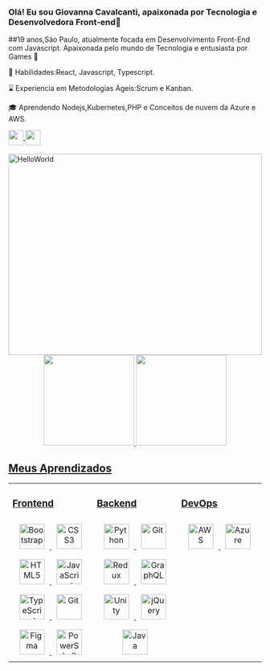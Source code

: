 ### Olá! Eu sou Giovanna Cavalcanti, apaixonada por Tecnologia e Desenvolvedora Front-end🧩

##19 anos,São Paulo, atualmente focada em Desenvolvimento Front-End com Javascript. 
Apaixonada pelo mundo de Tecnologia e entusiasta por Games 👾

💪 Habilidades:React, Javascript, Typescript.

⌛ Experiencia em Metodologias Ágeis:Scrum e Kanban.

🎓 Aprendendo Nodejs,Kubernetes,PHP e Conceitos de nuvem da Azure e AWS.

<div>
 <a href="https://www.linkedin.com/in/giovanna-cavalcanti-de-lima-medeiros/" target="_blank">
   <img align="center" float="center" src="https://img.shields.io/badge/-LinkedIn-%230077B5?style=for-thebadge&logo=linkedin&logoColor=white" target="_blank" height="30">
</a>
  
 <a href="https://api.whatsapp.com/send?phone=5511988061079&text=Ol%C3%A1%2C%20Podemos%20conversar%20um%20pouco%3F" target="_blank" >
  <img align="center" float="center" src="https://img.shields.io/badge/WhatsApp-25D366?style=for-the-badge&logo=whatsapp&logoColor=white" height="30" /> 
 </a>
</div>

<br />

<img src="https://camo.githubusercontent.com/3bf07f6e5d6353032e1f30627a228bb569d0ee11eae44a776896d5f46f8fe1f7/68747470733a2f2f676f676f70726f672e6769746875622e696f2f73757065722d6d6172696f2d6d6573736167652f766964656f2e676966" align="center" alt="HelloWorld" width="100%" height="400px"/>

<br />

<div align="center">
  <a href="https://github.com/GiovannaCavalcanti">
  <img height="180em" width= "auto" src="http://github-readme-streak-stats.herokuapp.com?user=GiovannaCavalcanti&theme=vision-friendly-dark&locale=pt-br&date_format=%5BY.%5Dn.j&fire=DD2727"/>
  <img height="180em" width= "auto" src="https://github-readme-stats.vercel.app/api/top-langs/?username=giovannacavalcanti&layout=compact&langs_count=7&theme=dracula"/>
</div>

## Meus Aprendizados  
<table>
  <tr>
    <td valign="top" width="33%">

### Frontend  
<div align="center">  
  <a href="https://getbootstrap.com/docs/3.4/javascript/" target="_blank"><img style="margin: 10px" src="https://profilinator.rishav.dev/skills-assets/bootstrap-plain.svg" alt="Bootstrap" height="50" /></a>  
  <a href="https://www.w3schools.com/css/" target="_blank"><img style="margin: 10px" src="https://profilinator.rishav.dev/skills-assets/css3-original-wordmark.svg" alt="CSS3" height="50" /></a>  
  <a href="https://en.wikipedia.org/wiki/HTML5" target="_blank"><img style="margin: 10px" src="https://profilinator.rishav.dev/skills-assets/html5-original-wordmark.svg" alt="HTML5" height="50" /></a>  
  <a href="https://www.javascript.com/" target="_blank"><img style="margin: 10px" src="https://profilinator.rishav.dev/skills-assets/javascript-original.svg" alt="JavaScript" height="50" /></a>  
  <a href="https://www.typescriptlang.org/" target="_blank"><img style="margin: 10px" src="https://profilinator.rishav.dev/skills-assets/typescript-original.svg" alt="TypeScript" height="50" /></a>  
  <a href="https://github.com/" target="_blank"><img style="margin: 10px" src="https://profilinator.rishav.dev/skills-assets/git-scm-icon.svg" alt="Git" height="50" /></a>  
  <a href="https://www.figma.com/" target="_blank"><img style="margin: 10px" src="https://profilinator.rishav.dev/skills-assets/figma-icon.svg" alt="Figma" height="50" /></a>  
   <a href="https://docs.microsoft.com/en-us/powershell/" target="_blank"><img style="margin: 10px" src="https://profilinator.rishav.dev/skills-assets/powershell.png"      alt="PowerShell" height="50" /></a>  
</div>

  <td valign="top" width="33%">

### Backend  
<div align="center">  
  <a href="https://www.python.org/" target="_blank"><img style="margin: 10px" src="https://profilinator.rishav.dev/skills-assets/python-original.svg" alt="Python" height="50" /></a>  
  <a href="https://github.com/" target="_blank"><img style="margin: 10px" src="https://profilinator.rishav.dev/skills-assets/git-scm-icon.svg" alt="Git" height="50" /></a>  
  <a href="https://redux.js.org/" target="_blank"><img style="margin: 10px" src="https://profilinator.rishav.dev/skills-assets/redux-original.svg" alt="Redux" height="50" /></a>  
  <a href="https://graphql.org/" target="_blank"><img style="margin: 10px" src="https://profilinator.rishav.dev/skills-assets/graphql.png" alt="GraphQL" height="50" /></a>  
  <a href="https://unity.com/" target="_blank"><img style="margin: 10px" src="https://profilinator.rishav.dev/skills-assets/unity.png" alt="Unity" height="50" /></a>  
  <a href="https://jquery.com/" target="_blank"><img style="margin: 10px" src="https://profilinator.rishav.dev/skills-assets/jquery.png" alt="jQuery" height="50" /></a>  
  <a href="https://www.java.com/" target="_blank"><img style="margin: 10px" src="https://profilinator.rishav.dev/skills-assets/java-original-wordmark.svg" alt="Java" height="50" /></a>  
</div>

<td valign="top" width="33%">

### DevOps  
<div align="center">  
<a href="https://angularjs.org/" target="_blank"><img style="margin: 10px" src="https://profilinator.rishav.dev/skills-assets/amazonwebservices-original-wordmark.svg" alt="AWS" height="50" /></a>  
<a href="https://azure.microsoft.com/en-in/" target="_blank"><img style="margin: 10px" src="https://profilinator.rishav.dev/skills-assets/microsoft_azure-icon.svg" alt="Azure" height="50" /></a>  
</div>

  </tr>
</table>  

<br/>  
  
